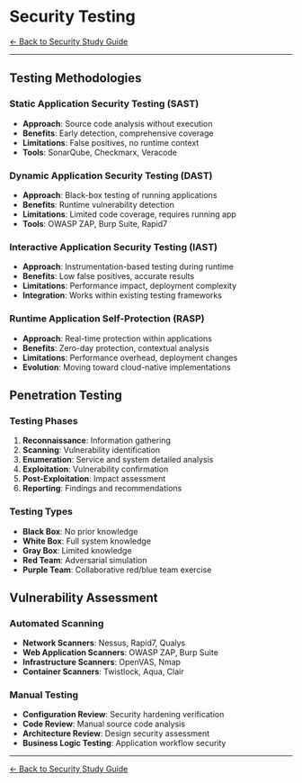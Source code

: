 # Security Testing

[← Back to Security Study Guide](security-toc.md)

---

## Testing Methodologies

### Static Application Security Testing (SAST)
- **Approach**: Source code analysis without execution
- **Benefits**: Early detection, comprehensive coverage
- **Limitations**: False positives, no runtime context
- **Tools**: SonarQube, Checkmarx, Veracode

### Dynamic Application Security Testing (DAST)
- **Approach**: Black-box testing of running applications
- **Benefits**: Runtime vulnerability detection
- **Limitations**: Limited code coverage, requires running app
- **Tools**: OWASP ZAP, Burp Suite, Rapid7

### Interactive Application Security Testing (IAST)
- **Approach**: Instrumentation-based testing during runtime
- **Benefits**: Low false positives, accurate results
- **Limitations**: Performance impact, deployment complexity
- **Integration**: Works within existing testing frameworks

### Runtime Application Self-Protection (RASP)
- **Approach**: Real-time protection within applications
- **Benefits**: Zero-day protection, contextual analysis
- **Limitations**: Performance overhead, deployment changes
- **Evolution**: Moving toward cloud-native implementations

## Penetration Testing

### Testing Phases
1. **Reconnaissance**: Information gathering
2. **Scanning**: Vulnerability identification
3. **Enumeration**: Service and system detailed analysis
4. **Exploitation**: Vulnerability confirmation
5. **Post-Exploitation**: Impact assessment
6. **Reporting**: Findings and recommendations

### Testing Types
- **Black Box**: No prior knowledge
- **White Box**: Full system knowledge
- **Gray Box**: Limited knowledge
- **Red Team**: Adversarial simulation
- **Purple Team**: Collaborative red/blue team exercise

## Vulnerability Assessment

### Automated Scanning
- **Network Scanners**: Nessus, Rapid7, Qualys
- **Web Application Scanners**: OWASP ZAP, Burp Suite
- **Infrastructure Scanners**: OpenVAS, Nmap
- **Container Scanners**: Twistlock, Aqua, Clair

### Manual Testing
- **Configuration Review**: Security hardening verification
- **Code Review**: Manual source code analysis
- **Architecture Review**: Design security assessment
- **Business Logic Testing**: Application workflow security

---

[← Back to Security Study Guide](security-toc.md)